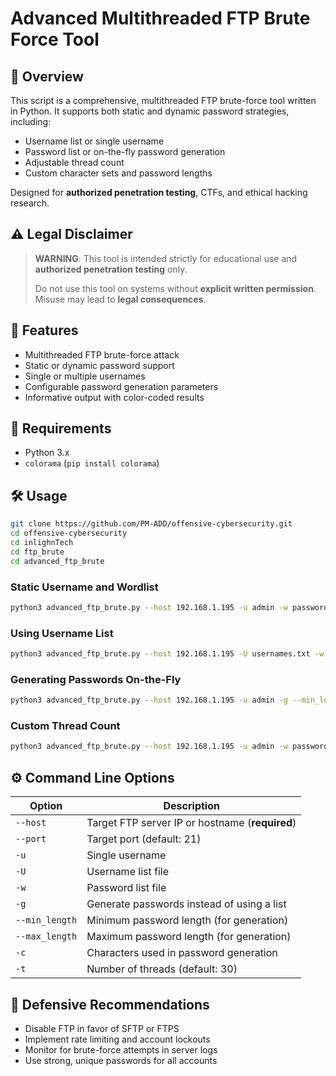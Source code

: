 # Advanced Multithreaded FTP Brute Force Tool

## 📌 Overview

This script is a comprehensive, multithreaded FTP brute-force tool written in Python. It supports both static and dynamic password strategies, including:

- Username list or single username
- Password list or on-the-fly password generation
- Adjustable thread count
- Custom character sets and password lengths

Designed for **authorized penetration testing**, CTFs, and ethical hacking research.

## ⚠️ Legal Disclaimer

> **WARNING**: This tool is intended strictly for educational use and **authorized penetration testing** only.
>
> Do not use this tool on systems without **explicit written permission**. Misuse may lead to **legal consequences**.

## 🚀 Features

- Multithreaded FTP brute-force attack
- Static or dynamic password support
- Single or multiple usernames
- Configurable password generation parameters
- Informative output with color-coded results

## 🧰 Requirements

- Python 3.x
- `colorama` (`pip install colorama`)



## 🛠️ Usage

```bash
git clone https://github.com/PM-ADD/offensive-cybersecurity.git
cd offensive-cybersecurity
cd inlighnTech
cd ftp_brute
cd advanced_ftp_brute
```

### Static Username and Wordlist

```bash
python3 advanced_ftp_brute.py --host 192.168.1.195 -u admin -w passwords.txt
```

### Using Username List

```bash
python3 advanced_ftp_brute.py --host 192.168.1.195 -U usernames.txt -w passwords.txt
```

### Generating Passwords On-the-Fly

```bash
python3 advanced_ftp_brute.py --host 192.168.1.195 -u admin -g --min_length 1 --max_length 3 -c abc123
```

### Custom Thread Count

```bash
python3 advanced_ftp_brute.py --host 192.168.1.195 -u admin -w passwords.txt -t 50
```

## ⚙️ Command Line Options

| Option | Description |
|--------|-------------|
| `--host` | Target FTP server IP or hostname (**required**) |
| `--port` | Target port (default: 21) |
| `-u` | Single username |
| `-U` | Username list file |
| `-w` | Password list file |
| `-g` | Generate passwords instead of using a list |
| `--min_length` | Minimum password length (for generation) |
| `--max_length` | Maximum password length (for generation) |
| `-c` | Characters used in password generation |
| `-t` | Number of threads (default: 30) |

## 🧯 Defensive Recommendations

- Disable FTP in favor of SFTP or FTPS
- Implement rate limiting and account lockouts
- Monitor for brute-force attempts in server logs
- Use strong, unique passwords for all accounts

